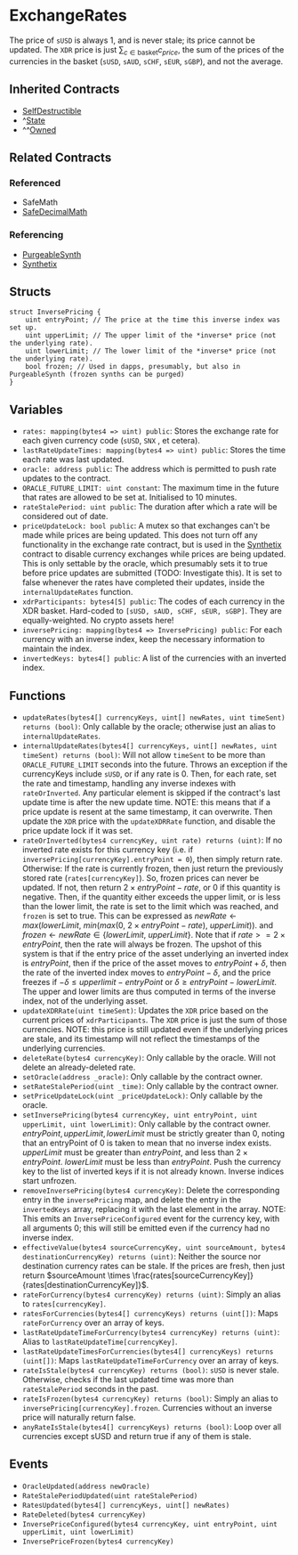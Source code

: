 # ExchangeRates

The price of `sUSD` is always 1, and is never stale; its price cannot be updated.
The `XDR` price is just $\sum_{c \in \text{basket}}{c_{price}}$, the sum of the prices of the currencies in the basket (`sUSD`, `sAUD`, `sCHF`, `sEUR`, `sGBP`), and not the average.

## Inherited Contracts

* [SelfDestructible](SelfDestructible.md)
* ^[State](State.md)
* ^^[Owned](Owned.md)

## Related Contracts

### Referenced

* SafeMath
* [SafeDecimalMath](SafeDecimalMathmd)

### Referencing

* [PurgeableSynth](PurgeableSynth.md)
* [Synthetix](Synthetix.md)

## Structs

```solidity
struct InversePricing {
    uint entryPoint; // The price at the time this inverse index was set up.
    uint upperLimit; // The upper limit of the *inverse* price (not the underlying rate).
    uint lowerLimit; // The lower limit of the *inverse* price (not the underlying rate).
    bool frozen; // Used in dapps, presumably, but also in PurgeableSynth (frozen synths can be purged)
}
```

## Variables

* `rates: mapping(bytes4 => uint) public`: Stores the exchange rate for each given currency code (`sUSD`, `SNX` , et cetera).
* `lastRateUpdateTimes: mapping(bytes4 => uint) public`: Stores the time each rate was last updated.
* `oracle: address public`: The address which is permitted to push rate updates to the contract.
* `ORACLE_FUTURE_LIMIT: uint constant`: The maximum time in the future that rates are allowed to be set at. Initialised to 10 minutes.
* `rateStalePeriod: uint public`: The duration after which a rate will be considered out of date.
* `priceUpdateLock: bool public`: A mutex so that exchanges can't be made while prices are being updated. This does not turn off any functionality in the exchange rate contract, but is used in the [Synthetix](Synthetix.md) contract to disable currency exchanges while prices are being updated. This is only settable by the oracle, which presumably sets it to true before price updates are submitted (TODO: Investigate this). It is set to false whenever the rates have completed their updates, inside the `internalUpdateRates` function.
* `xdrParticipants: bytes4[5] public`: The codes of each currency in the XDR basket. Hard-coded to `[sUSD, sAUD, sCHF, sEUR, sGBP]`. They are equally-weighted. No crypto assets here!
* `inversePricing: mapping(bytes4 => InversePricing) public`: For each currency with an inverse index, keep the necessary information to maintain the index.
* `invertedKeys: bytes4[] public`: A list of the currencies with an inverted index.

## Functions

* `updateRates(bytes4[] currencyKeys, uint[] newRates, uint timeSent) returns (bool)`: Only callable by the oracle; otherwise just an alias to `internalUpdateRates`.
* `internalUpdateRates(bytes4[] currencyKeys, uint[] newRates, uint timeSent) returns (bool)`: Will not allow `timeSent` to be more than `ORACLE_FUTURE_LIMIT` seconds into the future. Throws an exception if the currencyKeys include `sUSD`, or if any rate is 0. Then, for each rate, set the rate and timestamp, handling any inverse indexes with `rateOrInverted`. Any particular element is skipped if the contract's last update time is after the new update time. NOTE: this means that if a price update is resent at the same timestamp, it can overwrite. Then update the `XDR` price with the `updateXDRRate` function, and disable the price update lock if it was set.
* `rateOrInverted(bytes4 currencyKey, uint rate) returns (uint)`: If no inverted rate exists for this currency key (i.e. if `inversePricing[currencyKey].entryPoint = 0`), then simply return rate. Otherwise:
If the rate is currently frozen, then just return the previously stored rate (`rates[currencyKey]`). So, frozen prices can never be updated.
If not, then return $2 \times entryPoint - rate$, or $0$
if this quantity is negative. Then, if the quantity either exceeds the upper limit, or is less than the lower limit, the rate is set to the limit which was reached, and `frozen` is set to true.
This can be expressed as $newRate \leftarrow max(lowerLimit, \ min(max(0, \ 2 \times entryPoint - rate), \ upperLimit))$. and $frozen \leftarrow newRate \in \{lowerLimit, \ upperLimit\}$.
Note that if $rate >= 2 \times entryPoint$, then the rate will always be frozen. The upshot of this system is that if the entry price of the asset underlying an inverted index is $entryPoint$, then if the price of the asset moves to $entryPoint + \delta$, then the rate of the inverted index moves to $entryPoint - \delta$, and the price freezes if $-\delta \le upperlimit - entryPoint$ or $\delta \ge entryPoint - lowerLimit$. The upper and lower limits are thus computed in terms of the inverse index, not of the underlying asset.
* `updateXDRRate(uint timeSent)`: Updates the `XDR` price based on the current prices of `xdrParticipants`. The `XDR` price is just the sum of those currencies. NOTE: this price is still updated even if the underlying prices are stale, and its timestamp will not reflect the timestamps of the underlying currencies.
* `deleteRate(bytes4 currencyKey)`: Only callable by the oracle. Will not delete an already-deleted rate.
* `setOracle(address _oracle)`: Only callable by the contract owner.
* `setRateStalePeriod(uint _time)`: Only callable by the contract owner.
* `setPriceUpdateLock(uint _priceUpdateLock)`: Only callable by the oracle.
* `setInversePricing(bytes4 currencyKey, uint entryPoint, uint upperLimit, uint lowerLimit)`: Only callable by the contract owner. $entryPoint, upperLimit, lowerLimit$ must be strictly greater than 0, noting that an entryPoint of 0 is taken to mean that no inverse index exists. $upperLimit$ must be greater than $entryPoint$, and less than $2 \times entryPoint$. $lowerLimit$ must be less than $entryPoint$. Push the currency key to the list of inverted keys if it is not already known. Inverse indices start unfrozen.
* `removeInversePricing(bytes4 currencyKey)`: Delete the corresponding entry in the `inversePricing` map, and delete the entry in the `invertedKeys` array, replacing it with the last element in the array. NOTE: This emits an `InversePriceConfigured` event for the currency key, with all arguments 0; this will still be emitted even if the currency had no inverse index.
* `effectiveValue(bytes4 sourceCurrencyKey, uint sourceAmount, bytes4 destinationCurrencyKey) returns (uint)`: Neither the source nor destination currency rates can be stale. If the prices are fresh, then just return $sourceAmount \times \frac{rates[sourceCurrencyKey]}{rates[destinationCurrencyKey]}$.
* `rateForCurrency(bytes4 currencyKey) returns (uint)`: Simply an alias to `rates[currencyKey]`.
* `ratesForCurrencies(bytes4[] currencyKeys) returns (uint[])`: Maps `rateForCurrency` over an array of keys.
* `lastRateUpdateTimeForCurrency(bytes4 currencyKey) returns (uint)`: Alias to `lastRateUpdateTime[currencyKey]`.
* `lastRateUpdateTimesForCurrencies(bytes4[] currencyKeys) returns (uint[])`: Maps `lastRateUpdateTimeForCurrency` over an array of keys.
* `rateIsStale(bytes4 currencyKey) returns (bool)`: `sUSD` is never stale. Otherwise, checks if the last updated time was more than `rateStalePeriod` seconds in the past.
* `rateIsFrozen(bytes4 currencyKey) returns (bool)`: Simply an alias to `inversePricing[currencyKey].frozen`. Currencies without an inverse price will naturally return false.
* `anyRateIsStale(bytes4[] currencyKeys) returns (bool)`: Loop over all currencies except sUSD and return true if any of them is stale.

## Events

* `OracleUpdated(address newOracle)`
* `RateStalePeriodUpdated(uint rateStalePeriod)`
* `RatesUpdated(bytes4[] currencyKeys, uint[] newRates)`
* `RateDeleted(bytes4 currencyKey)`
* `InversePriceConfigured(bytes4 currencyKey, uint entryPoint, uint upperLimit, uint lowerLimit)`
* `InversePriceFrozen(bytes4 currencyKey)`
